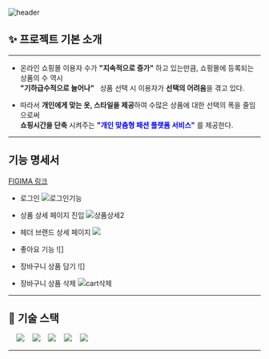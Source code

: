 ![header](https://capsule-render.vercel.app/api?type=Waving&color=F7BE81&height=250&section=header&text=👕LONUA👕&desc=All%20For%20Individual%20Customized%20Fashion&descSize=20&descAlign=50&descAlignY=70&fontSize=100&animation=fadeIn&fontColor=B404AE)

## ✨ 프로젝트 기본 소개

---
- 온라인 쇼핑몰 이용자 수가 **"지속적으로 증가"** 하고 있는만큼, 쇼핑몰에 등록되는 상품의 수 역시  
  **"기하급수적으로 늘어나"** &nbsp;&nbsp;상품 선택 시 이용자가 **선택의 어려움**을 겪고 있다.


- 따라서 **개인에게 맞는 옷, 스타일을 제공**하여 수많은 상품에 대한 선택의 폭을 줄임으로써  
  **쇼핑시간을 단축** 시켜주는 **"<span style="color:blue">개인 맞춤형 패션 플랫폼 서비스"</span>** 를 제공한다.


---
## 기능 명세서
[FIGIMA 링크](https://www.figma.com/file/y0feF1Z0msfu71CPTd7Xaj/Smart-WMS(%EA%B8%B0%EB%8A%A5-%EC%A0%95%EC%9D%98%EC%84%9C-%26-%ED%99%94%EB%A9%B4-%EC%84%A4%EA%B3%84%EC%84%9C)-(Community)?type=design&node-id=0-1&mode=design&t=I2pl03HfXriWLR74-0)


* 로그인
![로그인기능](https://github.com/beyond-sw-camp/be02-3rd-developer_passion-fashion/assets/40519125/a2f20bac-5956-4d73-af92-2dbaaad7f1fb)

* 상품 상세 페이지 진입
![상품상세2](https://github.com/beyond-sw-camp/be02-3rd-developer_passion-fashion/assets/40519125/baa2c14d-40ea-4f9c-9830-39d1315a9c1d)

* 헤더 브랜드 상세 페이지
![](https://velog.velcdn.com/images/thanks9807/post/0451f9a0-1c9e-4919-9465-544705aa5886/image.gif)

* 좋아요 기능
![]

* 장바구니 상품 담기
![]


* 장바구니 상품 삭제
![cart삭제](https://github.com/beyond-sw-camp/be02-3rd-developer_passion-fashion/assets/40519125/0650804b-4d39-4c76-a80c-5f5569763681)
---


## 📌 기술 스택
&nbsp;&nbsp;&nbsp;&nbsp;<img src="https://img.shields.io/badge/L i n u x-FCC624?style=flat&logo=linux&logoColor=black"></a>
&nbsp;&nbsp;&nbsp;<img src="https://img.shields.io/badge/MySQL InnoDB-4479A1?style=flat&logo=MySQL&logoColor=white"/></a>
&nbsp;&nbsp;&nbsp;<img src="https://img.shields.io/badge/CentOS   8-262577?style=flat&logo=centos&logoColor=white&color=purple"/></a></a>
&nbsp;&nbsp;&nbsp;<img src="https://img.shields.io/badge/Spring Boot-6DB33F?style=flat&logo=springBoot&logoColor=white&color=green"/></a></a>
&nbsp;&nbsp;&nbsp;<img src="https://img.shields.io/badge/Amazon AWS-232F3E?style=flat&logo=AmazonAWS&logoColor=black&color=orange"/></a></a>

---


